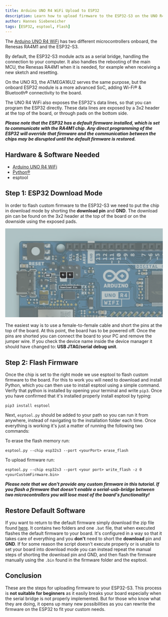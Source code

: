 ```yaml
---
title: Arduino UNO R4 WiFi Upload to ESP32
description: Learn how to upload firmware to the ESP32-S3 on the UNO R4 WiFi
author: Hannes Siebeneicher
tags: [ESP32, esptool, Flash]
---
```


The [Arduino UNO R4 WiFi](/hardware/uno-r4-wifi) has two different microcontrollers onboard, the Renesas RA4M1 and the ESP32-S3.

By default, the ESP32-S3 module acts as a serial bridge, handling the connection to your computer. It also handles the rebooting of the main MCU, the Renesas RA4M1 when it is needed, for example when receiving a new sketch and resetting.

On the UNO R3, the ATMEGA16U2 serves the same purpose, but the onboard ESP32 module is a more advanced SoC, adding Wi-Fi® & Bluetooth® connectivity to the board.

The UNO R4 WiFi also exposes the ESP32's data lines, so that you can program the ESP32 directly. These data lines are exposed by a 3x2 header at the top of the board, or through pads on the bottom side.

***Please note that the ESP32 has a default firmware installed, which is set to communicate with the RA4M1 chip. Any direct programming of the ESP32 will override that firmware and the communication between the chips may be disrupted until the default firmware is restored.***

## Hardware & Software Needed

- [Arduino UNO R4 WiFi](/hardware/uno-r4-wifi)
- [Python®](https://www.python.org/downloads/)
- esptool

## Step 1: ESP32 Download Mode

In order to flash custom firmware to the ESP32-S3 we need to put the chip in download mode by shorting the **download pin** and **GND**. The download pin can be found on the 3x2 header at the top of the board or on the downside using the exposed pads.

![ESP32-S3 download pin](./assets/esp32-data-pins.png)

The easiest way is to use a female-to-female cable and short the pins at the top of the board. At this point, the board has to be powered off. Once the pins are shorted you can connect the board to your PC and remove the jumper wire. If you check the device name inside the device manager it should have changed to: **USB JTAG/serial debug unit**.

## Step 2: Flash Firmware

Once the chip is set to the right mode we use esptool to flash custom firmware to the board. For this to work you will need to download and install Python, which you can then use to install esptool using a simple command. Verify that python is installed by opening your terminal and write ``pip3``. Once you have confirmed that it's installed properly install esptool by typing:

```
pip3 install esptool
```

Next, `esptool.py` should be added to your path so you can run it from anywhere, instead of navigating to the installation folder each time. Once everything is working it's just a matter of running the following two commands:

To erase the flash memory run:
```
esptool.py --chip esp32s3 --port <yourPort> erase_flash
```

To upload firmware run:
```
esptool.py --chip esp32s3 --port <your port> write_flash -z 0 <yourCustomFirmware.bin>
```

***Please note that we don't provide any custom firmware in this tutorial. If you flash a firmware that doesn't enable a serial-usb-bridge between two microcontrollers you will lose most of the board's functionality!***

## Restore Default Software

If you want to return to the default firmware simply download the zip file found [here](https://github.com/arduino/uno-r4-wifi-usb-bridge/releases/download/0.2.0/unor4wifi-update-windows.zip). It contains two folders and one `.bat` file, that when executed flashes the default firmware to your board. It's configured in a way so that it takes care of everything and you **don't** need to short the **download** pin and **GND**. If for some reason the script doesn't execute properly or is unable to set your board into download mode you can instead repeat the manual steps of shorting the download pin and GND, and then flash the firmware manually using the `.bin` found in the firmware folder and the esptool.

## Conclusion

These are the steps for uploading firmware to your ESP32-S3. This process is **not suitable for beginners** as it easily breaks your board especially when the serial bridge is not properly implemented. But for those who know what they are doing, it opens up many new possibilities as you can rewrite the firmware on the ESP32 to fit your custom needs.